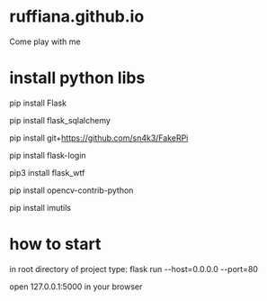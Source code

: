 # ruffiana.github.io
Come play with me


# install python libs
pip install Flask

pip install flask_sqlalchemy

pip install git+https://github.com/sn4k3/FakeRPi

pip install flask-login

pip3 install flask_wtf

pip install opencv-contrib-python

pip install imutils

# how to start
in root directory of project type:
flask run --host=0.0.0.0 --port=80

open 127.0.0.1:5000 in your browser
